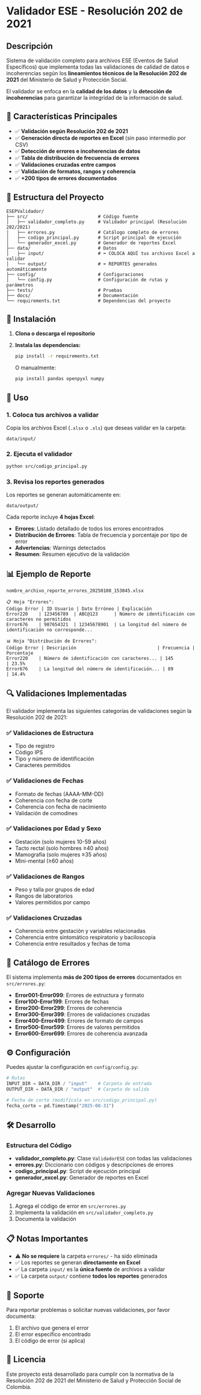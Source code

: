 # Validador ESE - Resolución 202 de 2021

## Descripción

Sistema de validación completo para archivos ESE (Eventos de Salud Específicos) que implementa todas las validaciones de calidad de datos e incoherencias según los **lineamientos técnicos de la Resolución 202 de 2021** del Ministerio de Salud y Protección Social.

El validador se enfoca en la **calidad de los datos** y la **detección de incoherencias** para garantizar la integridad de la información de salud.

## 🎯 Características Principales

- ✅ **Validación según Resolución 202 de 2021**
- ✅ **Generación directa de reportes en Excel** (sin paso intermedio por CSV)
- ✅ **Detección de errores e incoherencias de datos**
- ✅ **Tabla de distribución de frecuencia de errores**
- ✅ **Validaciones cruzadas entre campos**
- ✅ **Validación de formatos, rangos y coherencia**
- ✅ **+200 tipos de errores documentados**

## 📁 Estructura del Proyecto

```
ESEPValidador/
├── src/                          # Código fuente
│   ├── validador_completo.py     # Validador principal (Resolución 202/2021)
│   ├── errores.py                # Catálogo completo de errores
│   ├── codigo_principal.py       # Script principal de ejecución
│   └── generador_excel.py        # Generador de reportes Excel
├── data/                         # Datos
│   ├── input/                    # ⬅️ COLOCA AQUÍ tus archivos Excel a validar
│   └── output/                   # ⬅️ REPORTES generados automáticamente
├── config/                       # Configuraciones
│   └── config.py                 # Configuración de rutas y parámetros
├── tests/                        # Pruebas
├── docs/                         # Documentación
└── requirements.txt              # Dependencias del proyecto
```

## 🚀 Instalación

1. **Clona o descarga el repositorio**

2. **Instala las dependencias:**
   ```bash
   pip install -r requirements.txt
   ```

   O manualmente:
   ```bash
   pip install pandas openpyxl numpy
   ```

## 📖 Uso

### 1. Coloca tus archivos a validar

Copia los archivos Excel (`.xlsx` o `.xls`) que deseas validar en la carpeta:
```
data/input/
```

### 2. Ejecuta el validador

```bash
python src/codigo_principal.py
```

### 3. Revisa los reportes generados

Los reportes se generan automáticamente en:
```
data/output/
```

Cada reporte incluye **4 hojas Excel**:
- **Errores**: Listado detallado de todos los errores encontrados
- **Distribución de Errores**: Tabla de frecuencia y porcentaje por tipo de error
- **Advertencias**: Warnings detectados
- **Resumen**: Resumen ejecutivo de la validación

## 📊 Ejemplo de Reporte

```
nombre_archivo_reporte_errores_20250108_153045.xlsx

📋 Hoja "Errores":
Código Error | ID Usuario | Dato Erróneo | Explicación
Error220    | 123456789  | ABC@123      | Número de identificación con caracteres no permitidos
Error676    | 987654321  | 12345678901  | La longitud del número de identificación no corresponde...

📊 Hoja "Distribución de Errores":
Código Error | Descripción                              | Frecuencia | Porcentaje
Error220    | Número de identificación con caracteres... | 145        | 23.5%
Error676    | La longitud del número de identificación... | 89         | 14.4%
```

## 🔍 Validaciones Implementadas

El validador implementa las siguientes categorías de validaciones según la Resolución 202 de 2021:

### ✅ Validaciones de Estructura
- Tipo de registro
- Código IPS
- Tipo y número de identificación
- Caracteres permitidos

### ✅ Validaciones de Fechas
- Formato de fechas (AAAA-MM-DD)
- Coherencia con fecha de corte
- Coherencia con fecha de nacimiento
- Validación de comodines

### ✅ Validaciones por Edad y Sexo
- Gestación (solo mujeres 10-59 años)
- Tacto rectal (solo hombres ≥40 años)
- Mamografía (solo mujeres ≥35 años)
- Mini-mental (≥60 años)

### ✅ Validaciones de Rangos
- Peso y talla por grupos de edad
- Rangos de laboratorios
- Valores permitidos por campo

### ✅ Validaciones Cruzadas
- Coherencia entre gestación y variables relacionadas
- Coherencia entre sintomático respiratorio y baciloscopia
- Coherencia entre resultados y fechas de toma

## 📝 Catálogo de Errores

El sistema implementa **más de 200 tipos de errores** documentados en `src/errores.py`:

- **Error001-Error099**: Errores de estructura y formato
- **Error100-Error199**: Errores de fechas
- **Error200-Error299**: Errores de coherencia
- **Error300-Error399**: Errores de validaciones cruzadas
- **Error400-Error499**: Errores de formato de campos
- **Error500-Error599**: Errores de valores permitidos
- **Error600-Error699**: Errores de coherencia avanzada

## ⚙️ Configuración

Puedes ajustar la configuración en `config/config.py`:

```python
# Rutas
INPUT_DIR = DATA_DIR / "input"    # Carpeta de entrada
OUTPUT_DIR = DATA_DIR / "output"  # Carpeta de salida

# Fecha de corte (modifícala en src/codigo_principal.py)
fecha_corte = pd.Timestamp("2025-08-31")
```

## 🛠️ Desarrollo

### Estructura del Código

- **validador_completo.py**: Clase `ValidadorESE` con todas las validaciones
- **errores.py**: Diccionario con códigos y descripciones de errores
- **codigo_principal.py**: Script de ejecución principal
- **generador_excel.py**: Generador de reportes en Excel

### Agregar Nuevas Validaciones

1. Agrega el código de error en `src/errores.py`
2. Implementa la validación en `src/validador_completo.py`
3. Documenta la validación

## 📋 Notas Importantes

- ⚠️ **No se requiere** la carpeta `errores/` - ha sido eliminada
- ✅ Los reportes se generan **directamente en Excel**
- ✅ La carpeta `input/` es la **única fuente** de archivos a validar
- ✅ La carpeta `output/` contiene **todos los reportes** generados

## 🤝 Soporte

Para reportar problemas o solicitar nuevas validaciones, por favor documenta:
1. El archivo que genera el error
2. El error específico encontrado
3. El código de error (si aplica)

## 📄 Licencia

Este proyecto está desarrollado para cumplir con la normativa de la Resolución 202 de 2021 del Ministerio de Salud y Protección Social de Colombia.